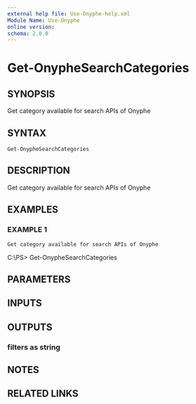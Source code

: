 ```yaml
---
external help file: Use-Onyphe-help.xml
Module Name: Use-Onyphe
online version:
schema: 2.0.0
---
```


# Get-OnypheSearchCategories

## SYNOPSIS
Get category available for search APIs of Onyphe

## SYNTAX

```
Get-OnypheSearchCategories
```

## DESCRIPTION
Get category available for search APIs of Onyphe

## EXAMPLES

### EXAMPLE 1
```
Get category available for search APIs of Onyphe
```

C:\PS\> Get-OnypheSearchCategories

## PARAMETERS

## INPUTS

## OUTPUTS

### filters as string
## NOTES

## RELATED LINKS
